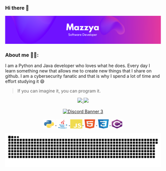 ### Hi there 👋
<p align="center">
  <!--<img src="https://media.giphy.com/media/SlKBbQNNZNfcPRWYW7/giphy.gif" alt="animated" />-->
  <img src="https://github.com/Mazzya/Mazzya/blob/master/assets/banner.png" alt="banner" />
</p>

### About me 🙍‍♂️:
I am a Python and Java developer who loves what he does. Every day I learn something new that allows me to create new things that I share on github. I am a cybersecurity fanatic and that is why I spend a lot of time and effort studying it 😄

> If you can imagine it, you can program it.

<div align="center">
  <a href="https://github.com/mazzya">
  <img height="180em" src="https://github-readme-stats.vercel.app/api?username=Mazzya&show_icons=true&theme=react&include_all_commits=true&count_private=true"/>
  <img height="180em" src="https://github-readme-stats.vercel.app/api/top-langs/?username=Mazzya&layout=compact&langs_count=7&theme=react"/>
</div>
<div align="center">
  <br>
  <a href="https://discord.gg/6mUJ7FuZw3">
    <img src="https://discordapp.com/api/guilds/906528187935248414/widget.png?style=banner2" alt="Discord Banner 3"/>
</div>  
<div style="display: inline_block" align="center"><br>
  <img align="center" alt="Rafa-Python" height="30" width="40" src="https://raw.githubusercontent.com/devicons/devicon/master/icons/python/python-original.svg">
  <img align="center" alt="Rafa-Java" height="30" width="40" src="https://raw.githubusercontent.com/devicons/devicon/master/icons/java/java-original.svg">
  <img align="center" alt="Rafa-Js" height="30" width="40" src="https://raw.githubusercontent.com/devicons/devicon/master/icons/javascript/javascript-plain.svg">
  <img align="center" alt="Rafa-HTML" height="30" width="40" src="https://raw.githubusercontent.com/devicons/devicon/master/icons/html5/html5-original.svg">
  <img align="center" alt="Rafa-CSS" height="30" width="40" src="https://raw.githubusercontent.com/devicons/devicon/master/icons/css3/css3-original.svg">
  <img align="center" alt="Rafa-Csharp" height="30" width="40" src="https://raw.githubusercontent.com/devicons/devicon/master/icons/csharp/csharp-original.svg">
  
  ![Snake animation](https://github.com/mazzya/mazzya/blob/output/github-contribution-grid-snake.svg)
</div>
<!--
**Mazzya/Mazzya** is a ✨ _special_ ✨ repository because its `README.md` (this file) appears on your GitHub profile.

Here are some ideas to get you started:

- 🔭 I’m currently working on ...
- 🌱 I’m currently learning ...
- 👯 I’m looking to collaborate on ...
- 🤔 I’m looking for help with ...
- 💬 Ask me about ...
- 📫 How to reach me: ...
- 😄 Pronouns: ...
- ⚡ Fun fact: ...
-->
